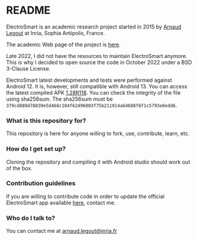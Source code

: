 # README #

ElectroSmart is an academic research project started in 2015 by 
[Arnaud Legout](https://www-sop.inria.fr/members/Arnaud.Legout/) at Inria, Sophia Antipolis, France.

The academic Web page of the project is [here](https://www-sop.inria.fr/members/Arnaud.Legout/Projects/electrosmart.html).

Late 2022, I did not have the resources to maintain ElectroSmart anymore. This is why I decided to
open source the code in October 2022 under a BSD 3-Clause License.

ElectroSmart latest developments and tests were performed against Android 12. It is, however, still 
compatible with Android 13. You can access the latest compiled APK [1.28R118](https://github.com/arnaudlegout/electrosmart/blob/main/compiled_APK/app-release_1.28R118.apk). You can check the integrity of the file using sha256sum. The sha256sum must be `379cd889d78839e5d468c104f62d96003f75b211914a64688f6f1c5793e8edd6`.

### What is this repository for? ###

This repository is here for anyone willing to fork, use, contribute, learn, etc.

### How do I get set up? ###

Cloning the repository and compiling it with Android studio should work out of the box. 

### Contribution guidelines ###

If you are willing to contribute code in order to update the official ElectroSmart app available 
[here](https://play.google.com/store/apps/details?id=fr.inria.es.electrosmart), contact me.

### Who do I talk to? ###

You can contact me at [arnaud.legout@inria.fr](mailto:arnaud.legout@inria.fr)
